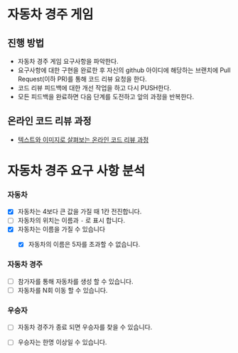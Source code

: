# 자동차 경주 게임
## 진행 방법
* 자동차 경주 게임 요구사항을 파악한다.
* 요구사항에 대한 구현을 완료한 후 자신의 github 아이디에 해당하는 브랜치에 Pull Request(이하 PR)를 통해 코드 리뷰 요청을 한다.
* 코드 리뷰 피드백에 대한 개선 작업을 하고 다시 PUSH한다.
* 모든 피드백을 완료하면 다음 단계를 도전하고 앞의 과정을 반복한다.

## 온라인 코드 리뷰 과정
* [텍스트와 이미지로 살펴보는 온라인 코드 리뷰 과정](https://github.com/next-step/nextstep-docs/tree/master/codereview)

# 자동차 경주 요구 사항 분석

### 자동차
- [X] 자동차는 4보다 큰 값을 가질 때 1칸 전진합니다.
- [ ] 자동차의 위치는 이름과 `-` 로 표시 합니다.
- [X] 자동차는 이름을 가질 수 있습니다
    - [X] 자동차의 이름은 5자를 초과할 수 없습니다.


### 자동차 경주
- [ ] 참가자를 통해 자동차를 생성 할 수 있습니다.
- [ ] 자동차를 N회 이동 할 수 있습니다.

### 우승자
- [ ] 자동차 경주가 종료 되면 우승자를 찾을 수 있습니다.
- [ ] 우승자는 한명 이상일 수 있습니다.



